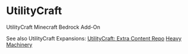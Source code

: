 # UtilityCraft
UtilityCraft Minecraft Bedrock Add-On

See also UtilityCraft Expansions:
[UtilityCraft: Extra Content Repo](https://github.com/Kauziin/UC-Extra-Content)
[Heavy Machinery](#)
